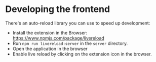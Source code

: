 # Developing the frontend

There's an auto-reload library you can use to speed up development:

- Install the extension in the Browser: https://www.npmjs.com/package/livereload
- Run `npm run livereload:server` in the `server` directory.
- Open the application in the browser
- Enable live reload by clicking on the extension icon in the browser.